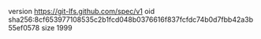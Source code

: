 version https://git-lfs.github.com/spec/v1
oid sha256:8cf653977108535c2b1fcd048b0376616f837fcfdc74b0d7fbb42a3b55ef0578
size 1999
